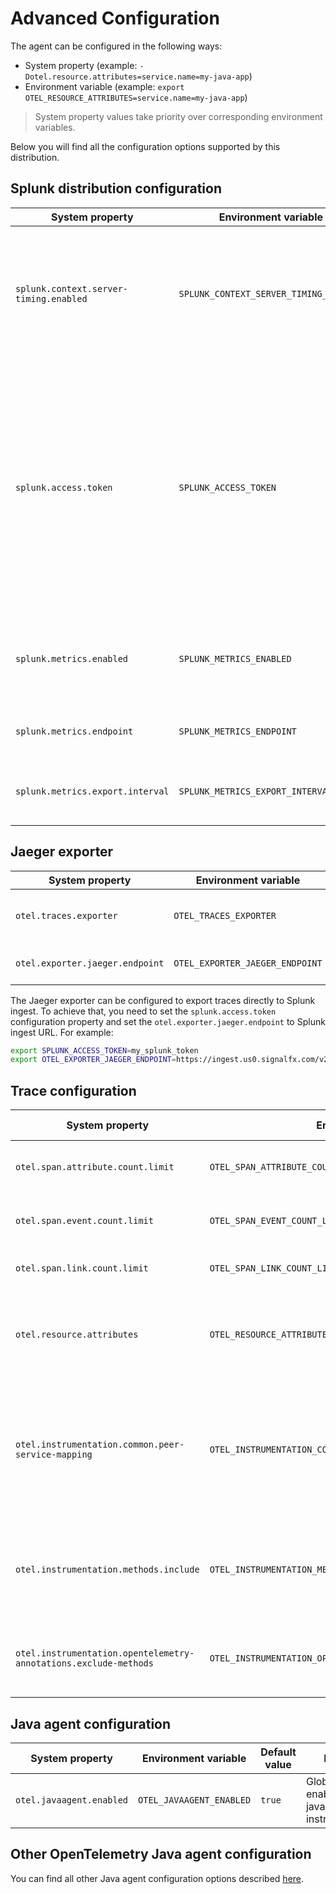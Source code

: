 # Advanced Configuration

The agent can be configured in the following ways:

* System property (example: `-Dotel.resource.attributes=service.name=my-java-app`)
* Environment variable (example: `export OTEL_RESOURCE_ATTRIBUTES=service.name=my-java-app`)

> System property values take priority over corresponding environment variables.

Below you will find all the configuration options supported by this distribution.

## Splunk distribution configuration

| System property                        | Environment variable                   | Default value                        | Purpose |
| -------------------------------------- | -------------------------------------- | ------------------------------------ | ------- |
| `splunk.context.server-timing.enabled` | `SPLUNK_CONTEXT_SERVER_TIMING_ENABLED` | `false`                              | Enables adding `Server-Timing` header to HTTP responses. See [this document](server-timing.md) for more information.
| `splunk.access.token`                  | `SPLUNK_ACCESS_TOKEN`                  | unset                                | (Optional) Auth token allowing exporters to communicate directly with the Splunk cloud, passed as `X-SF-TOKEN` header. Currently only the [Jaeger span exporter](#jaeger-exporter) and [SignalFx metrics exporter](metrics.md) support this property.
| `splunk.metrics.enabled`               | `SPLUNK_METRICS_ENABLED`               | `true`                               | Enables exporting metrics. See [this document](metrics.md) for more information.
| `splunk.metrics.endpoint`              | `SPLUNK_METRICS_ENDPOINT`              | `http://localhost:9080/v2/datapoint` | The SignalFx metrics endpoint to connect to.
| `splunk.metrics.export.interval`       | `SPLUNK_METRICS_EXPORT_INTERVAL`       | `10000`                              | The interval between pushing metrics, in milliseconds.

## Jaeger exporter

| System property                 | Environment variable              | Default value                    | Description |
| ------------------------------- | --------------------------------- | -------------------------------- | ----------- |
| `otel.traces.exporter`          | `OTEL_TRACES_EXPORTER`            | `jaeger-thrift-splunk`           | Select the span exporter to use.
| `otel.exporter.jaeger.endpoint` | `OTEL_EXPORTER_JAEGER_ENDPOINT`   | `http://localhost:9080/v1/trace` | The Jaeger endpoint to connect to.

The Jaeger exporter can be configured to export traces directly to Splunk ingest.
To achieve that, you need to set the `splunk.access.token` configuration property
and set the `otel.exporter.jaeger.endpoint` to Splunk ingest URL. For example:

```bash
export SPLUNK_ACCESS_TOKEN=my_splunk_token
export OTEL_EXPORTER_JAEGER_ENDPOINT=https://ingest.us0.signalfx.com/v2/trace
```

## Trace configuration

| System property                                                  | Environment variable                                             | Default value | Purpose |
| ---------------------------------------------------------------- | ---------------------------------------------------------------- | ------------- | ------- |
| `otel.span.attribute.count.limit`                                | `OTEL_SPAN_ATTRIBUTE_COUNT_LIMIT`                                | unlimited     | Maximum number of attributes per span.
| `otel.span.event.count.limit`                                    | `OTEL_SPAN_EVENT_COUNT_LIMIT`                                    | unlimited     | Maximum number of events per span.
| `otel.span.link.count.limit`                                     | `OTEL_SPAN_LINK_COUNT_LIMIT`                                     | `1000`        | Maximum number of links per span.
| `otel.resource.attributes`                                       | `OTEL_RESOURCE_ATTRIBUTES`                                       | unset         | Comma-separated list of resource attributes added to every reported span. <details><summary>Example</summary>`key1=val1,key2=val2`</details>
| `otel.instrumentation.common.peer-service-mapping`               | `OTEL_INSTRUMENTATION_COMMON_PEER_SERVICE_MAPPING`               | unset         | Used to add a `peer.service` attribute by specifying a comma separated list of mapping from hostnames or IP addresses. <details><summary>Example</summary>If set to `1.2.3.4=cats-service,dogs-service.serverlessapis.com=dogs-api`, requests to `1.2.3.4` will have a `peer.service` attribute of `cats-service` and requests to `dogs-service.serverlessapis.com` will have one of `dogs-api`.</details>
| `otel.instrumentation.methods.include`                           | `OTEL_INSTRUMENTATION_METHODS_INCLUDE`                           | unset         | Same as adding `@WithSpan` annotation functionality for the target method string. <details><summary>Format</summary>`my.package.MyClass1[method1,method2];my.package.MyClass2[method3]`</details>
| `otel.instrumentation.opentelemetry-annotations.exclude-methods` | `OTEL_INSTRUMENTATION_OPENTELEMETRY_ANNOTATIONS_EXCLUDE_METHODS` | unset         | Suppress `@WithSpan` instrumentation for specific methods. <details><summary>Format</summary>`my.package.MyClass1[method1,method2];my.package.MyClass2[method3]`</details>

## Java agent configuration

| System property          | Environment variable     | Default value  | Purpose                                          |
| ------------------------ | ------------------------ | -------------- | -------------------------------------------------|
| `otel.javaagent.enabled` | `OTEL_JAVAAGENT_ENABLED` | `true`         | Globally enables javaagent auto-instrumentation. |

## Other OpenTelemetry Java agent configuration

You can find all other Java agent configuration options
described [here](https://github.com/open-telemetry/opentelemetry-java-instrumentation/blob/main/docs/agent-config.md).
